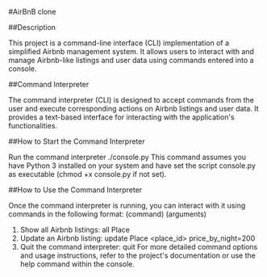 #AirBnB clone

##Description

This project is a command-line interface (CLI) implementation of a simplified Airbnb management system. It allows users to interact with and manage Airbnb-like listings and user data using commands entered into a console.

##Command Interpreter

The command interpreter (CLI) is designed to accept commands from the user and execute corresponding actions on Airbnb listings and user data. It provides a text-based interface for interacting with the application's functionalities.

##How to Start the Command Interpreter

Run the command interpreter
./console.py
This command assumes you have Python 3 installed on your system and have set the script console.py as executable (chmod +x console.py if not set).

##How to Use the Command Interpreter

Once the command interpreter is running, you can interact with it using commands in the following format:
(command) (arguments)
1. Show all Airbnb listings:
all Place
2. Update an Airbnb listing:
update Place <place_id> price_by_night=200
3. Quit the command interpreter:
quit
For more detailed command options and usage instructions, refer to the project's documentation or use the help command within the console.
